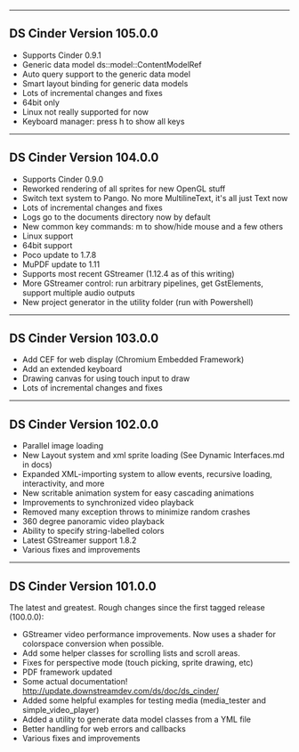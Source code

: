 -----------------------------
DS Cinder Version 105.0.0
-----------------------------

- Supports Cinder 0.9.1
- Generic data model ds::model::ContentModelRef
- Auto query support to the generic data model
- Smart layout binding for generic data models
- Lots of incremental changes and fixes
- 64bit only
- Linux not really supported for now
- Keyboard manager: press h to show all keys

-----------------------------
DS Cinder Version 104.0.0
-----------------------------

- Supports Cinder 0.9.0
- Reworked rendering of all sprites for new OpenGL stuff
- Switch text system to Pango. No more MultilineText, it's all just Text now
- Lots of incremental changes and fixes
- Logs go to the documents directory now by default
- New common key commands: m to show/hide mouse and a few others
- Linux support
- 64bit support
- Poco update to 1.7.8
- MuPDF update to 1.11
- Supports most recent GStreamer (1.12.4 as of this writing)
- More GStreamer control: run arbitrary pipelines, get GstElements, support multiple audio outputs
- New project generator in the utility folder (run with Powershell)

-----------------------------
DS Cinder Version 103.0.0
-----------------------------

- Add CEF for web display (Chromium Embedded Framework)
- Add an extended keyboard
- Drawing canvas for using touch input to draw
- Lots of incremental changes and fixes

-----------------------------
DS Cinder Version 102.0.0
-----------------------------

- Parallel image loading
- New Layout system and xml sprite loading (See Dynamic Interfaces.md in docs)
- Expanded XML-importing system to allow events, recursive loading, interactivity, and more
- New scritable animation system for easy cascading animations
- Improvements to synchronized video playback
- Removed many exception throws to minimize random crashes
- 360 degree panoramic video playback
- Ability to specify string-labelled colors
- Latest GStreamer support 1.8.2
- Various fixes and improvements

-----------------------------
DS Cinder Version 101.0.0
-----------------------------
The latest and greatest. Rough changes since the first tagged release (100.0.0):

- GStreamer video performance improvements. Now uses a shader for colorspace conversion when possible.
- Add some helper classes for scrolling lists and scroll areas.
- Fixes for perspective mode (touch picking, sprite drawing, etc)
- PDF framework updated
- Some actual documentation! http://update.downstreamdev.com/ds/doc/ds_cinder/
- Added some helpful examples for testing media (media_tester and simple_video_player)
- Added a utility to generate data model classes from a YML file
- Better handling for web errors and callbacks
- Various fixes and improvements